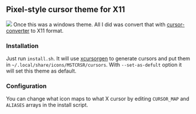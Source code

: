 ## Pixel-style cursor theme for X11
![](https://imgur.com/Rs0l1hL)
Once this was a windows theme. All I did was convert that with [cursor-converter](https://github.com/avaunit02/cursor-converter) to X11 format.

### Installation
Just run `install.sh`. It will use [xcursorgen](https://github.com/freedesktop/xcursorgen) to generate cursors and put them in `~/.local/share/icons/MSTCRSR/cursors`.
With `--set-as-defult` option it will set this theme as default.

### Configuration
You can change what icon maps to what X cursor by editing `CURSOR_MAP` and `ALIASES` arrays in the install script.
